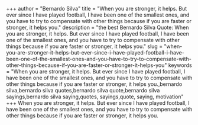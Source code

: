 +++
author = "Bernardo Silva"
title = "When you are stronger, it helps. But ever since I have played football, I have been one of the smallest ones, and you have to try to compensate with other things because if you are faster or stronger, it helps you."
description = "the best Bernardo Silva Quote: When you are stronger, it helps. But ever since I have played football, I have been one of the smallest ones, and you have to try to compensate with other things because if you are faster or stronger, it helps you."
slug = "when-you-are-stronger-it-helps-but-ever-since-i-have-played-football-i-have-been-one-of-the-smallest-ones-and-you-have-to-try-to-compensate-with-other-things-because-if-you-are-faster-or-stronger-it-helps-you"
keywords = "When you are stronger, it helps. But ever since I have played football, I have been one of the smallest ones, and you have to try to compensate with other things because if you are faster or stronger, it helps you.,bernardo silva,bernardo silva quotes,bernardo silva quote,bernardo silva sayings,bernardo silva saying,quotes, sayings,quote, saying, motivation"
+++
When you are stronger, it helps. But ever since I have played football, I have been one of the smallest ones, and you have to try to compensate with other things because if you are faster or stronger, it helps you.
